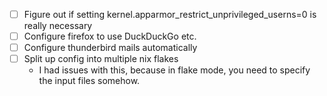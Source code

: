 - [ ] Figure out if setting kernel.apparmor_restrict_unprivileged_userns=0 is really necessary
- [ ] Configure firefox to use DuckDuckGo etc.
- [ ] Configure thunderbird mails automatically
- [ ] Split up config into multiple nix flakes
  - I had issues with this, because in flake mode, you need to specify the input files somehow.
